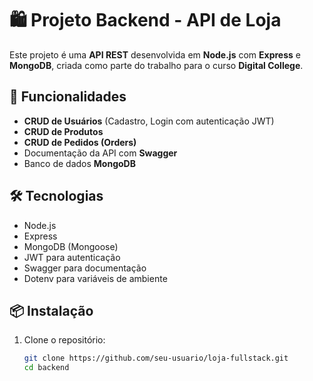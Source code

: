 # 🛍️ Projeto Backend - API de Loja

Este projeto é uma **API REST** desenvolvida em **Node.js** com **Express** e **MongoDB**, criada como parte do trabalho para o curso **Digital College**.

## 🚀 Funcionalidades

- **CRUD de Usuários** (Cadastro, Login com autenticação JWT)
- **CRUD de Produtos**
- **CRUD de Pedidos (Orders)**
- Documentação da API com **Swagger**
- Banco de dados **MongoDB**

## 🛠️ Tecnologias

- Node.js
- Express
- MongoDB (Mongoose)
- JWT para autenticação
- Swagger para documentação
- Dotenv para variáveis de ambiente

## 📦 Instalação

1. Clone o repositório:

   ```bash
   git clone https://github.com/seu-usuario/loja-fullstack.git
   cd backend
